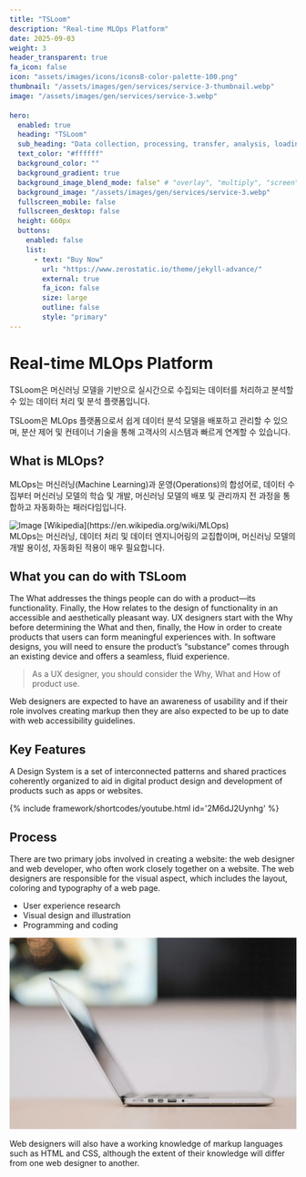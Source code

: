 ```yaml
---
title: "TSLoom"
description: "Real-time MLOps Platform"
date: 2025-09-03
weight: 3
header_transparent: true
fa_icon: false
icon: "assets/images/icons/icons8-color-palette-100.png"
thumbnail: "/assets/images/gen/services/service-3-thumbnail.webp"
image: "/assets/images/gen/services/service-3.webp"

hero:
  enabled: true
  heading: "TSLoom"
  sub_heading: "Data collection, processing, transfer, analysis, loading, and visualization"
  text_color: "#ffffff"
  background_color: ""
  background_gradient: true
  background_image_blend_mode: false" # "overlay", "multiply", "screen"
  background_image: "/assets/images/gen/services/service-3.webp"
  fullscreen_mobile: false
  fullscreen_desktop: false
  height: 660px
  buttons:
    enabled: false
    list:
      - text: "Buy Now"
        url: "https://www.zerostatic.io/theme/jekyll-advance/"
        external: true
        fa_icon: false
        size: large
        outline: false
        style: "primary"
---
```


# Real-time MLOps Platform
 
TSLoom은 머신러닝 모델을 기반으로 실시간으로 수집되는 데이터를 처리하고 분석할 수 있는 데이터 처리 및 분석 플랫폼입니다.

TSLoom은 MLOps 플랫폼으로서 쉽게 데이터 분석 모델을 배포하고 관리할 수 있으며, 분산 제어 및 컨테이너 기술을 통해 고객사의 시스템과 빠르게 연계할 수 있습니다.

## What is MLOps?

MLOps는 머신러닝(Machine Learning)과 운영(Operations)의 합성어로, 데이터 수집부터 머신러닝 모델의 학습 및 개발, 머신러닝 모델의 배포 및 관리까지 전 과정을 통합하고 자동화하는 패러다임입니다.
<div class=pull-left>
<img width="378" height="346" alt="Image" src="https://github.com/user-attachments/assets/797f417e-fb70-4169-8239-5321f332ad42" />
[Wikipedia](https://en.wikipedia.org/wiki/MLOps)
</div>
<div class=pull-right>
MLOps는 머신러닝, 데이터 처리 및 데이터 엔지니어링의 교집합이며, 머신러닝 모델의 개발 용이성, 자동화된 적용이 매우 필요합니다.
</div>
<!--{% include framework/shortcodes/figure.html src="/assets/images/gen/content/content-1.webp" title="Steve Francia" caption="Designing in Figma" alt="Photo of designing a website in Figma" link="https://figma.com" target="_blank" %}-->

## What you can do with TSLoom

The What addresses the things people can do with a product—its functionality. Finally, the How relates to the design of functionality in an accessible and aesthetically pleasant way. UX designers start with the Why before determining the What and then, finally, the How in order to create products that users can form meaningful experiences with. In software designs, you will need to ensure the product’s “substance” comes through an existing device and offers a seamless, fluid experience.

> As a UX designer, you should consider the Why, What and How of product use.

Web designers are expected to have an awareness of usability and if their role involves creating markup then they are also expected to be up to date with web accessibility guidelines.

## Key Features

A Design System is a set of interconnected patterns and shared practices coherently organized to aid in digital product design and development of products such as apps or websites.

{% include framework/shortcodes/youtube.html id='2M6dJ2Uynhg' %}

## Process

There are two primary jobs involved in creating a website: the web designer and web developer, who often work closely together on a website. The web designers are responsible for the visual aspect, which includes the layout, coloring and typography of a web page.

- User experience research
- Visual design and illustration
- Programming and coding

![Design In Figma](/assets/images/gen/content/content-2.webp)

Web designers will also have a working knowledge of markup languages such as HTML and CSS, although the extent of their knowledge will differ from one web designer to another.
